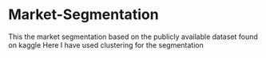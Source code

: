 # Market-Segmentation
This the market segmentation based on the publicly available dataset found on kaggle
Here I have used clustering for the segmentation
